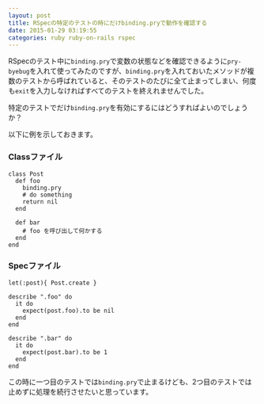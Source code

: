```yaml
---
layout: post
title: RSpecの特定のテストの時にだけbinding.pryで動作を確認する
date: 2015-01-29 03:19:55
categories: ruby ruby-on-rails rspec
---
```

<!-- {% raw %} -->
<p>RSpecのテスト中に<code>binding.pry</code>で変数の状態などを確認できるように<code>pry-byebug</code>を入れて使ってみたのですが、<code>binding.pry</code>を入れておいたメソッドが複数のテストから呼ばれていると、そのテストのたびに全て止まってしまい、何度も<code>exit</code>を入力しなければすべてのテストを終えれませんでした。</p>

<p>特定のテストでだけ<code>binding.pry</code>を有効にするにはどうすればよいのでしょうか？</p>

<p>以下に例を示しておきます。</p>

<h3>Classファイル</h3>

<pre><code>class Post
  def foo
    binding.pry
    # do something
    return nil
  end

  def bar
    # foo を呼び出して何かする
  end
end
</code></pre>

<h3>Specファイル</h3>

<pre><code>let(:post){ Post.create }

describe ".foo" do
  it do
    expect(post.foo).to be nil
  end
end

describe ".bar" do
  it do
    expect(post.bar).to be 1
  end
end
</code></pre>

<p>この時に一つ目のテストでは<code>binding.pry</code>で止まるけども、2つ目のテストでは止めずに処理を続行させたいと思っています。</p>
<!-- {% endraw %} -->
